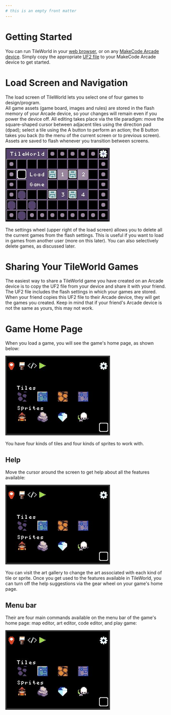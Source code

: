 ```yaml
---
# this is an empty front matter
---
```


# Getting Started

You can run TileWorld in your [web browser](https://microsoft.github.io/pxt-tileworld/), or on any [MakeCode Arcade device](https://arcade.makecode.com/hardware).
Simply copy the appropriate [UF2 file](https://github.com/microsoft/pxt-tileworld/releases/) to your MakeCode Arcade device to get started. 


# Load Screen and Navigation

The load screen of TileWorld lets you select one of four games to design/program.  
All game assets (game board, images and rules) are stored in the flash memory of your Arcade device, 
so your changes will remain even if you power the device off. All editing takes place via the tile paradigm: 
move the square-shaped cursor between adjacent tiles using the direction pad (dpad); select a tile using the 
A button to perform an action; the B button takes you back (to the menu of the current screen or to previous screen). 
Assets are saved to flash whenever you transition between screens.

![load screen](pics/loadScreen.JPG)

The settings wheel (upper right of the load screen) allows you to delete all the current games from the flash settings.  This is useful if you want to load in games from another user (more on this later). You can also selectively delete games, as discussed later.

# Sharing Your TileWorld Games

The easiest way to share a TileWorld game you have created on an Arcade device is to copy the UF2 file from your device and share it with your friend.  The UF2 file includes the flash settings in which your games are stored. When your friend copies this UF2 file to their Arcade device, they will get the games you created.   Keep in mind that if your friend's Arcade device is not the same as yours, this may not work.

# Game Home Page

When you load a game, you will see the game's home page, as shown below:

![homage page](pics/homePage1.JPG)

You have four kinds of tiles and four kinds of sprites to work with. 

## Help

Move the cursor around the screen to get help about all the features available:

![help cursor](pics/homePage1.JPG)

You can visit the art gallery to change the art associated with each kind of tile or sprite.  Once you get used to the features available in TileWorld, you can turn off the help suggestions via the gear wheel on your game's home page. 

## Menu bar

Their are four main commands available on the menu bar of the game's home page: map editor, art editor, code editor, and play game:

![menu bar](pics/homePage1.JPG)












